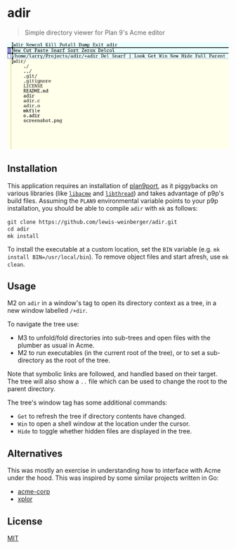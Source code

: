 # adir

> Simple directory viewer for Plan 9's Acme editor

![screenshot](./screenshot.png)

## Installation

This application requires an installation of [plan9port](https://github.com/9fans/plan9port), as it piggybacks on various libraries (like [`libacme`](https://9fans.github.io/plan9port/man/man3/acme.html) and [`libthread`](https://9fans.github.io/plan9port/man/man3/thread.html)) and takes advantage of p9p's build files. Assuming the `PLAN9` environmental variable points to your p9p installation, you should be able to compile `adir` with `mk` as follows:

```
git clone https://github.com/lewis-weinberger/adir.git
cd adir
mk install
```

To install the executable at a custom location, set the `BIN` variable (e.g. `mk install BIN=/usr/local/bin`). To remove object files and start afresh, use `mk clean`.

## Usage

M2 on `adir` in a window's tag to open its directory context as a tree, in a new window labelled `/+dir`.

To navigate the tree use:

- M3 to unfold/fold directories into sub-trees and open files with the plumber as usual in Acme. 
- M2 to run executables (in the current root of the tree), or to set a sub-directory as the root of the tree.

Note that symbolic links are followed, and handled based on their target. The tree will also show a `..` file which can be used to change the root to the parent directory.

The tree's window tag has some additional commands:

- `Get` to refresh the tree if directory contents have changed.
- `Win` to open a shell window at the location under the cursor.
- `Hide` to toggle whether hidden files are displayed in the tree.


## Alternatives

This was mostly an exercise in understanding how to interface with Acme under the hood. This was inspired by some similar projects written in Go:

- [acme-corp](https://github.com/sminez/acme-corp)
- [xplor](https://bitbucket.org/mpl/xplor)

## License

[MIT](./LICENSE)